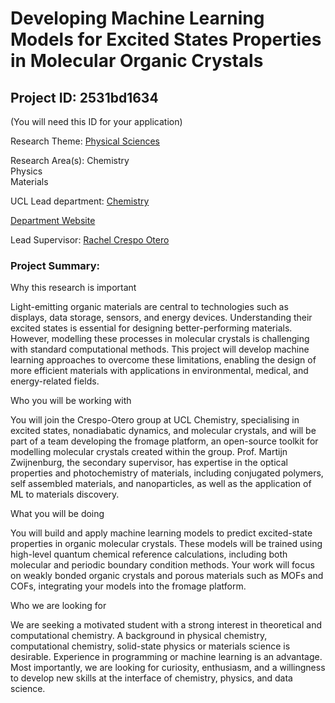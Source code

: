 # Developing Machine Learning Models for Excited States Properties in Molecular Organic Crystals

## Project ID: **2531bd1634**
(You will need this ID for your application)

Research Theme: [Physical Sciences](../themes/physical-sciences.md)

Research Area(s):
Chemistry<br />Physics<br />Materials

UCL Lead department: [Chemistry](../departments/chemistry.md)

[Department Website](https://www.ucl.ac.uk/chemistry)

Lead Supervisor: [Rachel Crespo Otero](https://profiles.ucl.ac.uk/94278)

### Project Summary:

Why this research is important

Light-emitting organic materials are central to technologies such as displays, data storage, sensors, and energy devices. Understanding their excited states is essential for designing better-performing materials. However, modelling these processes in molecular crystals is challenging with standard computational methods. This project will develop machine learning approaches to overcome these limitations, enabling the design of more efficient materials with applications in environmental, medical, and energy-related fields.

Who you will be working with

You will join the Crespo-Otero group at UCL Chemistry, specialising in excited states, nonadiabatic dynamics, and molecular crystals, and will be part of a team developing the fromage platform, an open-source toolkit for modelling molecular crystals created within the group. Prof. Martijn Zwijnenburg, the secondary supervisor, has expertise in the optical properties and photochemistry of materials, including conjugated polymers, self assembled materials, and nanoparticles, as well as the application of ML to materials discovery.

What you will be doing

You will build and apply machine learning models to predict excited-state properties in organic molecular crystals. These models will be trained using high-level quantum chemical reference calculations, including both molecular and periodic boundary condition methods. Your work will focus on weakly bonded organic crystals and porous materials such as MOFs and COFs, integrating your models into the fromage platform.

Who we are looking for

We are seeking a motivated student with a strong interest in theoretical and computational chemistry. A background in physical chemistry, computational chemistry, solid-state physics or materials science is desirable. Experience in programming or machine learning is an advantage. Most importantly, we are looking for curiosity, enthusiasm, and a willingness to develop new skills at the interface of chemistry, physics, and data science.
